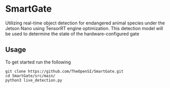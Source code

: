 # SmartGate

Utilizing real-time object detection for endangered animal species under the Jetson Nano using TensorRT engine optimization. This detection model will be used to determine the state of the hardware-configured gate

## Usage

To get started run the following

```
git clone https://github.com/TheOpenSI/SmartGate.git
cd SmartGate/src/main/
python3 live_detection.py
```
